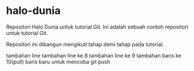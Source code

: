 # halo-dunia
Repositori Halo Dunia untuk tutorial Git.
Ini adalah sebuah contoh repositori untuk tutorial Git.

Repositori ini dibangun mengikuti tahap demi tahap pada tutorial. 

tambahan line
tambahan line ke 8
tambahan line ke 9
tambahan baris ke 10(pull)
baris baru untuk mencoba git push
